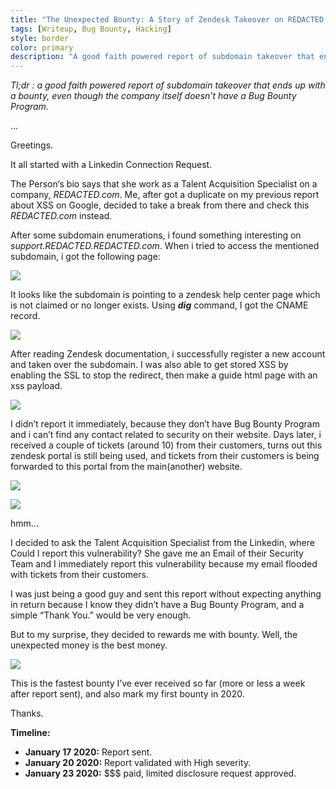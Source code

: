 ```yaml
---
title: "The Unexpected Bounty: A Story of Zendesk Takeover on REDACTED.com"
tags: [Writeup, Bug Bounty, Hacking]
style: border
color: primary
description: "A good faith powered report of subdomain takeover that ends up with a bounty, even though the company itself doesn’t have a Bug Bounty Program."
---
```


_Tl;dr : a good faith powered report of subdomain takeover that ends up with a bounty, even though the company itself doesn’t have a Bug Bounty Program._

...

Greetings.

It all started with a Linkedin Connection Request.

The Person‘s bio says that she work as a Talent Acquisition Specialist on a company, _REDACTED.com_. Me, after got a duplicate on my previous report about XSS on Google, decided to take a break from there and check this _REDACTED.com_ instead.

After some subdomain enumerations, i found something interesting on _support.REDACTED.REDACTED.com_. When i tried to access the mentioned subdomain, i got the following page:

![](https://miro.medium.com/v2/resize:fit:875/1*CtjJmOVl_iYsBjI9vESx2w.png)

It looks like the subdomain is pointing to a zendesk help center page which is not claimed or no longer exists. Using **_dig_** command, I got the CNAME record.

![](https://miro.medium.com/v2/resize:fit:875/1*NpUbve7yYz0I22-yB0qiBg.png)

After reading Zendesk documentation, i successfully register a new account and taken over the subdomain. I was also able to get stored XSS by enabling the SSL to stop the redirect, then make a guide html page with an xss payload.

![](https://miro.medium.com/v2/resize:fit:703/1*Q3QlnQau7aLpdOO0LkP9Lw.png)

I didn’t report it immediately, because they don’t have Bug Bounty Program and i can’t find any contact related to security on their website. Days later, i received a couple of tickets (around 10) from their customers, turns out this zendesk portal is still being used, and tickets from their customers is being forwarded to this portal from the main(another) website.

![](https://miro.medium.com/v2/resize:fit:849/1*ls-n1R3acjTgLYNj1iaT7A.png)

![](https://miro.medium.com/v2/resize:fit:638/1*KbHDOGIDya-lUxOgQ5GiAg.png)

hmm…

I decided to ask the Talent Acquisition Specialist from the Linkedin, where Could I report this vulnerability? She gave me an Email of their Security Team and I immediately report this vulnerability because my email flooded with tickets from their customers.

I was just being a good guy and sent this report without expecting anything in return because I know they didn’t have a Bug Bounty Program, and a simple “Thank You.” would be very enough.

But to my surprise, they decided to rewards me with bounty. Well, the unexpected money is the best money.

![](https://miro.medium.com/v2/resize:fit:875/1*gL2I3xPVzNwxNGspXSwKyQ.png)

This is the fastest bounty I’ve ever received so far (more or less a week after report sent), and also mark my first bounty in 2020.

Thanks.

**Timeline:**

-   **January 17 2020:** Report sent.
-   **January 20 2020:** Report validated with High severity.
-   **January 23 2020:** $$$ paid, limited disclosure request approved.
